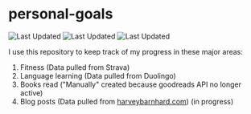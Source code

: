 # personal-goals
![Last Updated](https://img.shields.io/date/1626400467?color=FC4C02&label=Fitness%20Updated&logo=strava)
![Last Updated](https://img.shields.io/date/1626400467?color=7ac70c&label=Language%20Updated&logo=duolingo)
![Last Updated](https://img.shields.io/date/1626400467?color=e9e5cd&label=Books%20Updated&logo=goodreads)

I use this repository to keep track of my progress in these major areas:

1. Fitness (Data pulled from Strava)
2. Language learning (Data pulled from Duolingo)
3. Books read ("Manually" created because goodreads API no longer active)
4. Blog posts (Data pulled from [harveybarnhard.com](https://harveybarnhard.com)) (in progress)
